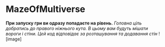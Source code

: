 # MazeOfMultiverse
**При запуску гри ви одразу попадаєте на рівень.**
*Головна ціль добратись до правого ніжнього кута. В цьому вам будуть мішати вороги і стіни.*
*Цей код відповідає за розташування та додавання стін*
![image]
